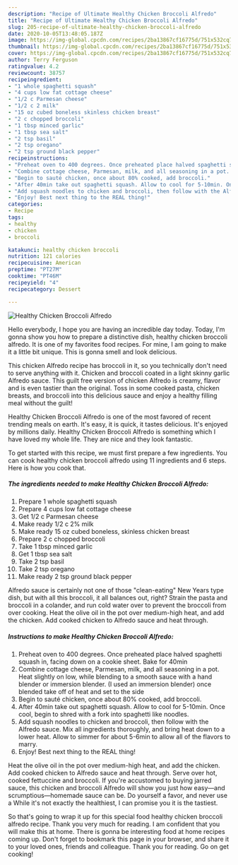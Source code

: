 ```yaml
---
description: "Recipe of Ultimate Healthy Chicken Broccoli Alfredo"
title: "Recipe of Ultimate Healthy Chicken Broccoli Alfredo"
slug: 205-recipe-of-ultimate-healthy-chicken-broccoli-alfredo
date: 2020-10-05T13:48:05.187Z
image: https://img-global.cpcdn.com/recipes/2ba13867cf16775d/751x532cq70/healthy-chicken-broccoli-alfredo-recipe-main-photo.jpg
thumbnail: https://img-global.cpcdn.com/recipes/2ba13867cf16775d/751x532cq70/healthy-chicken-broccoli-alfredo-recipe-main-photo.jpg
cover: https://img-global.cpcdn.com/recipes/2ba13867cf16775d/751x532cq70/healthy-chicken-broccoli-alfredo-recipe-main-photo.jpg
author: Terry Ferguson
ratingvalue: 4.2
reviewcount: 38757
recipeingredient:
- "1 whole spaghetti squash"
- "4 cups low fat cottage cheese"
- "1/2 c Parmesan cheese"
- "1/2 c 2 milk"
- "15 oz cubed boneless skinless chicken breast"
- "2 c chopped broccoli"
- "1 tbsp minced garlic"
- "1 tbsp sea salt"
- "2 tsp basil"
- "2 tsp oregano"
- "2 tsp ground black pepper"
recipeinstructions:
- "Preheat oven to 400 degrees. Once preheated place halved spaghetti squash in, facing down on a cookie sheet. Bake for 40min"
- "Combine cottage cheese, Parmesan, milk, and all seasoning in a pot. Heat slightly on low, while blending to a smooth sauce with a hand blender or immersion blender. (I used an immersion blender) once blended take off of heat and set to the side"
- "Begin to sauté chicken, once about 80% cooked, add broccoli."
- "After 40min take out spaghetti squash. Allow to cool for 5-10min. Once cool, begin to shred with a fork into spaghetti like noodles."
- "Add squash noodles to chicken and broccoli, then follow with the Alfredo sauce. Mix all ingredients thoroughly, and bring heat down to a lower heat. Allow to simmer for about 5-6min to allow all of the flavors to marry."
- "Enjoy! Best next thing to the REAL thing!"
categories:
- Recipe
tags:
- healthy
- chicken
- broccoli

katakunci: healthy chicken broccoli 
nutrition: 121 calories
recipecuisine: American
preptime: "PT27M"
cooktime: "PT46M"
recipeyield: "4"
recipecategory: Dessert

---
```



![Healthy Chicken Broccoli Alfredo](https://img-global.cpcdn.com/recipes/2ba13867cf16775d/751x532cq70/healthy-chicken-broccoli-alfredo-recipe-main-photo.jpg)

Hello everybody, I hope you are having an incredible day today. Today, I'm gonna show you how to prepare a distinctive dish, healthy chicken broccoli alfredo. It is one of my favorites food recipes. For mine, I am going to make it a little bit unique. This is gonna smell and look delicious.

This chicken Alfredo recipe has broccoli in it, so you technically don&#39;t need to serve anything with it. Chicken and broccoli coated in a light skinny garlic Alfredo sauce. This guilt free version of chicken Alfredo is creamy, flavor and is even tastier than the original. Toss in some cooked pasta, chicken breasts, and broccoli into this delicious sauce and enjoy a healthy filling meal without the guilt!

Healthy Chicken Broccoli Alfredo is one of the most favored of recent trending meals on earth. It's easy, it is quick, it tastes delicious. It's enjoyed by millions daily. Healthy Chicken Broccoli Alfredo is something which I have loved my whole life. They are nice and they look fantastic.


To get started with this recipe, we must first prepare a few ingredients. You can cook healthy chicken broccoli alfredo using 11 ingredients and 6 steps. Here is how you cook that.

<!--inarticleads1-->

##### The ingredients needed to make Healthy Chicken Broccoli Alfredo:

1. Prepare 1 whole spaghetti squash
1. Prepare 4 cups low fat cottage cheese
1. Get 1/2 c Parmesan cheese
1. Make ready 1/2 c 2% milk
1. Make ready 15 oz cubed boneless, skinless chicken breast
1. Prepare 2 c chopped broccoli
1. Take 1 tbsp minced garlic
1. Get 1 tbsp sea salt
1. Take 2 tsp basil
1. Take 2 tsp oregano
1. Make ready 2 tsp ground black pepper


Alfredo sauce is certainly not one of those &#34;clean-eating&#34; New Years type dish, but with all this broccoli, it all balances out, right? Strain the pasta and broccoli in a colander, and run cold water over to prevent the broccoli from over cooking. Heat the olive oil in the pot over medium-high heat, and add the chicken. Add cooked chicken to Alfredo sauce and heat through. 

<!--inarticleads2-->

##### Instructions to make Healthy Chicken Broccoli Alfredo:

1. Preheat oven to 400 degrees. Once preheated place halved spaghetti squash in, facing down on a cookie sheet. Bake for 40min
1. Combine cottage cheese, Parmesan, milk, and all seasoning in a pot. Heat slightly on low, while blending to a smooth sauce with a hand blender or immersion blender. (I used an immersion blender) once blended take off of heat and set to the side
1. Begin to sauté chicken, once about 80% cooked, add broccoli.
1. After 40min take out spaghetti squash. Allow to cool for 5-10min. Once cool, begin to shred with a fork into spaghetti like noodles.
1. Add squash noodles to chicken and broccoli, then follow with the Alfredo sauce. Mix all ingredients thoroughly, and bring heat down to a lower heat. Allow to simmer for about 5-6min to allow all of the flavors to marry.
1. Enjoy! Best next thing to the REAL thing!


Heat the olive oil in the pot over medium-high heat, and add the chicken. Add cooked chicken to Alfredo sauce and heat through. Serve over hot, cooked fettuccine and broccoli. If you&#39;re accustomed to buying jarred sauce, this chicken and broccoli Alfredo will show you just how easy—and scrumptious—homemade sauce can be. Do yourself a favor, and never use a While it&#39;s not exactly the healthiest, I can promise you it is the tastiest. 

So that's going to wrap it up for this special food healthy chicken broccoli alfredo recipe. Thank you very much for reading. I am confident that you will make this at home. There is gonna be interesting food at home recipes coming up. Don't forget to bookmark this page in your browser, and share it to your loved ones, friends and colleague. Thank you for reading. Go on get cooking!
